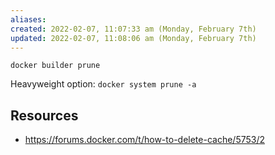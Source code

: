 ```yaml
---
aliases: 
created: 2022-02-07, 11:07:33 am (Monday, February 7th)
updated: 2022-02-07, 11:08:06 am (Monday, February 7th)
---
```

`docker builder prune`

Heavyweight option:
`docker system prune -a`


## Resources
- https://forums.docker.com/t/how-to-delete-cache/5753/2
